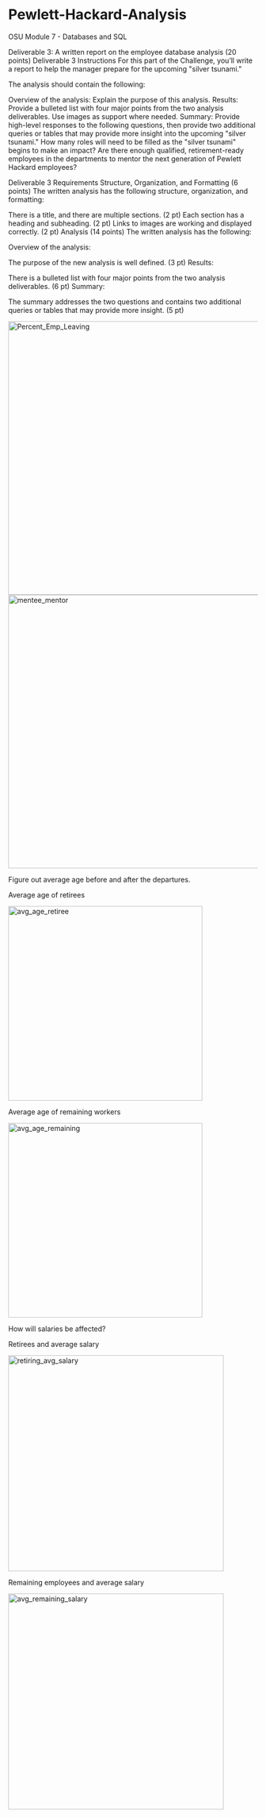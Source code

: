 # Pewlett-Hackard-Analysis
OSU Module 7 - Databases and SQL

Deliverable 3: A written report on the employee database analysis (20 points)
Deliverable 3 Instructions
For this part of the Challenge, you’ll write a report to help the manager prepare for the upcoming "silver tsunami."

The analysis should contain the following:

Overview of the analysis: Explain the purpose of this analysis.
Results: Provide a bulleted list with four major points from the two analysis deliverables. Use images as support where needed.
Summary: Provide high-level responses to the following questions, then provide two additional queries or tables that may provide more insight into the upcoming "silver tsunami."
How many roles will need to be filled as the "silver tsunami" begins to make an impact?
Are there enough qualified, retirement-ready employees in the departments to mentor the next generation of Pewlett Hackard employees?

Deliverable 3 Requirements
Structure, Organization, and Formatting (6 points)
The written analysis has the following structure, organization, and formatting:

There is a title, and there are multiple sections. (2 pt)
Each section has a heading and subheading. (2 pt)
Links to images are working and displayed correctly. (2 pt)
Analysis (14 points)
The written analysis has the following:

Overview of the analysis:

The purpose of the new analysis is well defined. (3 pt)
Results:

There is a bulleted list with four major points from the two analysis deliverables. (6 pt)
Summary:

The summary addresses the two questions and contains two additional queries or tables that may provide more insight. (5 pt)

<img width="551" alt="Percent_Emp_Leaving" src="https://user-images.githubusercontent.com/46324081/148718615-a7bb6a05-eec3-44a5-ba38-fcd32d897751.PNG">

<img width="551" alt="mentee_mentor" src="https://user-images.githubusercontent.com/46324081/148729443-3aae5e46-ae94-4bff-b108-258f7f80fbd6.PNG">

Figure out average age before and after the departures.

   Average age of retirees

   <img width="392" alt="avg_age_retiree" src="https://user-images.githubusercontent.com/46324081/148789858-1623a0c7-6a44-4c9f-972f-a129175151c2.PNG">

   Average age of remaining workers

   <img width="392" alt="avg_age_remaining" src="https://user-images.githubusercontent.com/46324081/148790176-9706368b-1730-45db-b882-2d07355393fe.PNG">
   
How will salaries be affected?

   Retirees and average salary

   <img width="435" alt="retiring_avg_salary" src="https://user-images.githubusercontent.com/46324081/148797948-f72bae6c-d4b5-4f89-8da7-aba35727ff44.PNG">
   
   Remaining employees and average salary
   
   <img width="435" alt="avg_remaining_salary" src="https://user-images.githubusercontent.com/46324081/148797983-7cb0c81d-4c0c-4e10-9413-bf8477a7673c.PNG">
